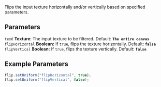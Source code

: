 Flips the input texture horizontally and/or vertically based on specified parameters.

## Parameters
`tex0` **Texture**: The input texture to be filtered. Default: **`The entire canvas`**
<br>
`flipHorizontal` **Boolean:**  If `true`, flips the texture horizontally. Default: **`false`**
<br>
`flipVertical` **Boolean:**  If `true`, flips the texture vertically. Default: **`false`**

## Example Parameters
```javascript hl_lines="1 2"
flip.setUniform("flipHorizontal", true);
flip.setUniform("flipVertical", false);
```